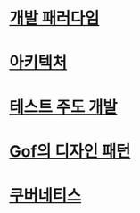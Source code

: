 # [개발 패러다임](https://github.com/keepinmindsh/lines_edu/tree/main/paradigm) 

# [아키텍처](https://github.com/keepinmindsh/lines_edu/blob/main/architecture/README.md) 

# [테스트 주도 개발](https://github.com/keepinmindsh/lines_edu/blob/main/tdd/README.md) 

# [Gof의 디자인 패턴]()

# [쿠버네티스](https://github.com/keepinmindsh/lines_edu/blob/main/kubernetes/README.md) 


